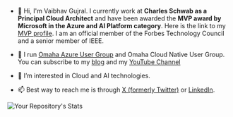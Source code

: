 - 👋 Hi, I'm Vaibhav Gujral. I currently work at **Charles Schwab as a Principal Cloud Architect** and have been awarded the **MVP award by Microsoft in the Azure and AI Platform category**. Here is the link to my [MVP profile](https://mvp.microsoft.com/en-US/MVP/profile/18986559-38e8-ea11-a813-000d3a8ccaf5).  I am an official member of the Forbes Technology Council and a senior member of IEEE.

- 🎯 I run [Omaha Azure User Group](https://omahaazure.org) and Omaha Cloud Native User Group. You can subscribe to my [blog](https://vaibhavgujral.com) and my [YouTube Channel](https://www.youtube.com/c/VaibhavGujral)

- 👀 I’m interested in Cloud and AI technologies. 

- 📫 Best way to reach me is through [X (formerly Twitter)](https://x.com/vaibhavgujral_) or [LinkedIn](https://www.linkedin.com/in/vaibhavgujral/). 

![Your Repository's Stats](https://github-readme-stats.vercel.app/api?username=vaibhavgujral&show_icons=true)

<!---
vaibhavgujral/vaibhavgujral is a ✨ special ✨ repository because its `README.md` (this file) appears on your GitHub profile.
You can click the Preview link to take a look at your changes.
--->
